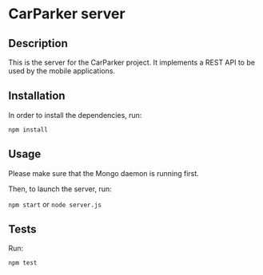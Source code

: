 # CarParker server

## Description

This is the server for the CarParker project. It implements a REST API to be used by the mobile applications.

## Installation

In order to install the dependencies, run:

`npm install`

## Usage

Please make sure that the Mongo daemon is running first.

Then, to launch the server, run:

`npm start` or `node server.js`

## Tests

Run:

`npm test`
